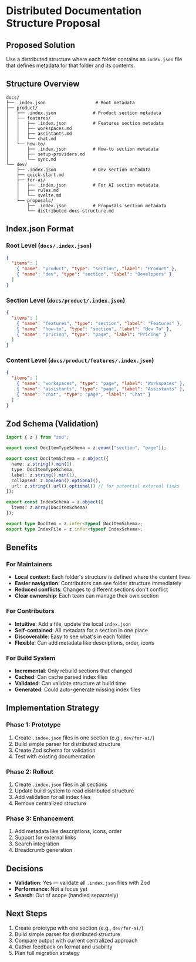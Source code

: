 # Distributed Documentation Structure Proposal

## Proposed Solution

Use a distributed structure where each folder contains an `index.json` file that defines metadata for that folder and its contents.

## Structure Overview

```
docs/
├── .index.json                   # Root metadata
├── product/
│   ├── .index.json              # Product section metadata
│   ├── features/
│   │   ├── .index.json          # Features section metadata
│   │   ├── workspaces.md
│   │   ├── assistants.md
│   │   └── chat.md
│   └── how-to/
│       ├── .index.json          # How-to section metadata
│       ├── setup-providers.md
│       └── sync.md
└── dev/
    ├── .index.json              # Dev section metadata
    ├── quick-start.md
    ├── for-ai/
    │   ├── .index.json          # For AI section metadata
    │   ├── rules.md
    │   └── svelte.md
    └── proposals/
        ├── .index.json          # Proposals section metadata
        └── distributed-docs-structure.md
```

## Index.json Format

### Root Level (`docs/.index.json`)
```json
{
  "items": [
    { "name": "product", "type": "section", "label": "Product" },
    { "name": "dev", "type": "section", "label": "Developers" }
  ]
}
```

### Section Level (`docs/product/.index.json`)
```json
{
  "items": [
    { "name": "features", "type": "section", "label": "Features" },
    { "name": "how-to", "type": "section", "label": "How To" },
    { "name": "pricing", "type": "page", "label": "Pricing" }
  ]
}
```

### Content Level (`docs/product/features/.index.json`)
```json
{
  "items": [
    { "name": "workspaces", "type": "page", "label": "Workspaces" },
    { "name": "assistants", "type": "page", "label": "Assistants" },
    { "name": "chat", "type": "page", "label": "Chat" }
  ]
}
```

## Zod Schema (Validation)

```ts
import { z } from "zod";

export const DocItemTypeSchema = z.enum(["section", "page"]);

export const DocItemSchema = z.object({
  name: z.string().min(1),
  type: DocItemTypeSchema,
  label: z.string().min(1),
  collapsed: z.boolean().optional(),
  url: z.string().url().optional() // for potential external links
});

export const IndexSchema = z.object({
  items: z.array(DocItemSchema)
});

export type DocItem = z.infer<typeof DocItemSchema>;
export type IndexFile = z.infer<typeof IndexSchema>;
```

## Benefits

### For Maintainers
- **Local context**: Each folder's structure is defined where the content lives
- **Easier navigation**: Contributors can see folder structure immediately
- **Reduced conflicts**: Changes to different sections don't conflict
- **Clear ownership**: Each team can manage their own section

### For Contributors
- **Intuitive**: Add a file, update the local `index.json`
- **Self-contained**: All metadata for a section in one place
- **Discoverable**: Easy to see what's in each folder
- **Flexible**: Can add metadata like descriptions, order, icons

### For Build System
- **Incremental**: Only rebuild sections that changed
- **Cached**: Can cache parsed index files
- **Validated**: Can validate structure at build time
- **Generated**: Could auto-generate missing index files

## Implementation Strategy

### Phase 1: Prototype
1. Create `.index.json` files in one section (e.g., `dev/for-ai/`)
2. Build simple parser for distributed structure
3. Create Zod schema for validation
4. Test with existing documentation

### Phase 2: Rollout
1. Create `.index.json` files in all sections
2. Update build system to read distributed structure
3. Add validation for all index files
4. Remove centralized structure

### Phase 3: Enhancement
1. Add metadata like descriptions, icons, order
2. Support for external links
3. Search integration
4. Breadcrumb generation

## Decisions

- **Validation**: Yes — validate all `.index.json` files with Zod
- **Performance**: Not a focus yet
- **Search**: Out of scope (handled separately)

## Next Steps

1. Create prototype with one section (e.g., `dev/for-ai/`)
2. Build simple parser for distributed structure
3. Compare output with current centralized approach
4. Gather feedback on format and usability
5. Plan full migration strategy
